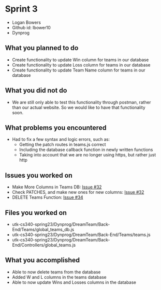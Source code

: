 # Sprint 3
* Logan Bowers
* Github id: lbower10
* Dynprog

## What you planned to do
* Create functionality to update Win column for teams in our database
* Create functionality to update Loss column for teams in our database
* Create functionality to update Team Name column for teams in our database

## What you did not do
* We are still only able to test this functionality through postman, rather than our actual website. So we would like to have that functionality soon.

## What problems you encountered
* Had to fix a few syntax and logic errors, such as:
    - Getting the patch routes in teams.js correct
    - Including the database callback function in newly written functions
    - Taking into account that we are no longer using https, but rather just http

## Issues you worked on
* Make More Columns in Teams DB: [Issue #32](https://github.com/utk-cs340-spring23/DynProg/issues/32)
* Check PATCHES, and make new ones for new columns: [Issue #32](https://github.com/utk-cs340-spring23/DynProg/issues/33)
* DELETE Teams Function: [Issue #34](https://github.com/utk-cs340-spring23/DynProg/issues/34)

## Files you worked on
* utk-cs340-spring23/Dynprog/DreamTeam/Back-End/Teams/global_teams_db.js
* utk-cs340-spring23/Dynprog/DreamTeam/Back-End/Teams/teams.js
* utk-cs340-spring23/Dynprog/DreamTeam/Back-End/Controllers/global_teams.js

## What you accomplished
* Able to now delete teams from the database
* Added W and L columns in the teams database
* Able to now update Wins and Losses columns in the database
